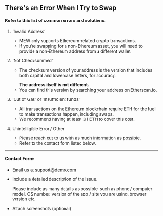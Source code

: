 ## There's an Error When I Try to Swap

#### Refer to this list of common errors and solutions.

1. ‘Invalid Address’

   - MEW only supports Ethereum-related crypto transactions. 
   - If you’re swapping for a non-Ethereum asset, you will need to provide a non-Ethereum address from a different wallet.

2. ‘Not Checksummed’

   - <p>The checksum version of your address is the version that includes both capital and lowercase letters, for accuracy.</p>
     <strong>The address itself is not different.</strong>
   - You can find this version by searching your address on Etherscan.io.

3. ‘Out of Gas’ or ‘Insufficient funds’

   - All transactions on the Ethereum blockchain require ETH for the fuel to make transactions happen, including swaps. 
   - We recommend having at least .01 ETH to cover this cost.

4. Unintelligible Error / Other

   - Please reach out to us with as much information as possible. 
   - Refer to the contact form listed below.

* * *

#### Contact Form:

- Email us at support@demo.com

- <p>Include a detailed description of the issue.</p>
  <note>Please include as many details as possible, such as phone / computer model, OS number, version of the app / site you are using, browser version etc.</note>

- Attach screenshots (optional)
